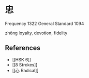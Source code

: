 # 忠
Frequency 1322
General Standard 1094

zhōng
loyalty, devotion, fidelity

## References
- [[HSK 6]]
- [[8 Strokes]]
- [[心 Radical]]